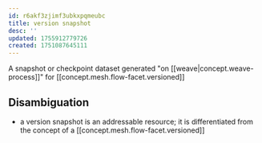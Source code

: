 ```yaml
---
id: r6akf3zjimf3ubkxpqmeubc
title: version snapshot
desc: ''
updated: 1755912779726
created: 1751087645111
---
```


A snapshot or checkpoint dataset generated "on [[weave|concept.weave-process]]" for [[concept.mesh.flow-facet.versioned]]

## Disambiguation

- a version snapshot is an addressable resource; it is differentiated from the concept of a [[concept.mesh.flow-facet.versioned]]
